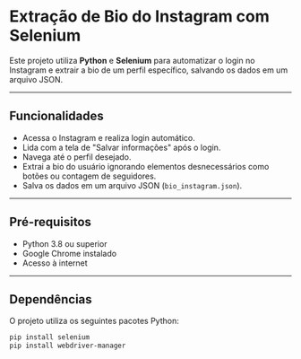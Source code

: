 # Extração de Bio do Instagram com Selenium

Este projeto utiliza **Python** e **Selenium** para automatizar o login no Instagram e extrair a bio de um perfil específico, salvando os dados em um arquivo JSON.  

---

## Funcionalidades

- Acessa o Instagram e realiza login automático.
- Lida com a tela de "Salvar informações" após o login.
- Navega até o perfil desejado.
- Extrai a bio do usuário ignorando elementos desnecessários como botões ou contagem de seguidores.
- Salva os dados em um arquivo JSON (`bio_instagram.json`).  

---

## Pré-requisitos

- Python 3.8 ou superior
- Google Chrome instalado
- Acesso à internet  

---

## Dependências

O projeto utiliza os seguintes pacotes Python:

```bash
pip install selenium
pip install webdriver-manager
```
